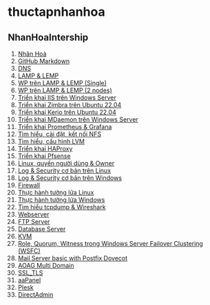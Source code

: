 # thuctapnhanhoa
## NhanHoaIntership 
1. [Nhân Hoà](https://github.com/anthanh264/thuctapnhanhoa/blob/main/05.05.25/0.NhanHoa.md)  
2. [GitHub Markdown](https://github.com/anthanh264/thuctapnhanhoa/blob/main/05.05.25/1.Github_markdown.md)  
3. [DNS](https://github.com/anthanh264/thuctapnhanhoa/blob/main/05.05.25/2.%20DNS.md)  
4. [LAMP & LEMP](https://github.com/anthanh264/thuctapnhanhoa/blob/main/06.05.25/0.%20LAMP_LEMP.md)  
5. [WP trên LAMP & LEMP (Single)](https://github.com/anthanh264/thuctapnhanhoa/blob/main/06.05.25/1.%20WP_LAMP_LEMP(Single).md)  
6. [WP trên LAMP & LEMP (2 nodes)](https://github.com/anthanh264/thuctapnhanhoa/blob/main/06.05.25/2.%20WP_LAMP_LEMP(2%20node).md)  
7. [Triển khai IIS trên Windows Server](https://github.com/anthanh264/thuctapnhanhoa/blob/main/06.05.25/3.%20Deploy%20Web%20IIS%20Windows%20Server.md)  
8. [Triển khai Zimbra trên Ubuntu 22.04](https://github.com/anthanh264/thuctapnhanhoa/blob/main/07.05.25/0.%20Tri%E1%BB%83n%20khai%20s%E1%BB%AD%20d%E1%BB%A5ng%20Zimbra%20tr%C3%AAn%20Ubuntu%2022.04.md)  
9. [Triển khai Kerio trên Ubuntu 22.04](https://github.com/anthanh264/thuctapnhanhoa/blob/main/07.05.25/1.%20Tri%E1%BB%83n%20khai%20s%E1%BB%AD%20d%E1%BB%A5ng%20Kerio%20tr%C3%AAn%20Ubuntu%2022.04.md)  
10. [Triển khai MDaemon trên Windows Server](https://github.com/anthanh264/thuctapnhanhoa/blob/main/08.05.25/0.%20Tri%E1%BB%83n%20khai%20MDaemon%20tr%C3%AAn%20Windows%20Server.md)  
11. [Triển khai Prometheus & Grafana](https://github.com/anthanh264/thuctapnhanhoa/blob/main/08.05.25/1.%20Tri%E1%BB%83n%20khai%20Prometheus%20v%C3%A0%20Grafana.md)  
12. [Tìm hiểu, cài đặt, kết nối NFS](https://github.com/anthanh264/thuctapnhanhoa/blob/main/08.05.25/2.%20T%C3%ACm%20hi%E1%BB%83u%2C%20c%C3%A0i%20%C4%91%E1%BA%B7t%2C%20k%E1%BA%BFt%20n%E1%BB%91i%20NFS.md)  
13. [Tìm hiểu, cấu hình LVM](https://github.com/anthanh264/thuctapnhanhoa/blob/main/08.05.25/3.%20T%C3%ACm%20hi%E1%BB%83u%2C%20c%E1%BA%A5u%20h%C3%ACnh%20LVM.md)  
14. [Triển khai HAProxy](https://github.com/anthanh264/thuctapnhanhoa/blob/main/08.05.25/4.%20T%C3%ACm%20hi%E1%BB%83u%2C%20tri%E1%BB%83n%20khai%20HAProxy.md)  
15. [Triển khai Pfsense](https://github.com/anthanh264/thuctapnhanhoa/blob/main/09.05.25/0.%20T%C3%ACm%20hi%E1%BB%83u%20tri%E1%BB%83n%20khai%20Pfsense.md)  
16. [Linux, quyền người dùng & Owner](https://github.com/anthanh264/thuctapnhanhoa/blob/main/12.05.25/0.%20T%C3%ACm%20hi%E1%BB%83u%20v%E1%BB%81%20Linux%2C%20Owner%2C%20Quy%E1%BB%81n%20v%C3%A0%20Ng%C6%B0%E1%BB%9Di%20d%C3%B9ng.md)  
17. [Log & Security cơ bản trên Linux](https://github.com/anthanh264/thuctapnhanhoa/blob/main/13.05.25/0.%20Log%20v%C3%A0%20Security%20c%C6%A1%20b%E1%BA%A3n%20tr%C3%AAn%20Linux.md)  
18. [Log & Security cơ bản trên Windows](https://github.com/anthanh264/thuctapnhanhoa/blob/main/14.05.25/0.%20T%C3%ACm%20hi%E1%BB%83u%20v%E1%BB%81%20log%20v%C3%A0%20security%20c%C6%A1%20b%E1%BA%A3n%20tr%C3%AAn%20Windows.md)  
19. [Firewall](https://github.com/anthanh264/thuctapnhanhoa/blob/main/19.05.25/0.%20Firewall.md)  
20. [Thực hành tường lửa Linux](https://github.com/anthanh264/thuctapnhanhoa/blob/main/19.05.25/1.%20Th%E1%BB%B1c%20h%C3%A0nh%20t%C6%B0%E1%BB%9Dng%20l%E1%BB%ADa%20Linux.md)  
21. [Thực hành tường lửa Windows](https://github.com/anthanh264/thuctapnhanhoa/blob/main/19.05.25/2.%20Th%E1%BB%B1c%20h%C3%A0nh%20t%C6%B0%E1%BB%9Dng%20l%E1%BB%ADa%20Windows.md)  
22. [Tìm hiểu tcpdump & Wireshark](https://github.com/anthanh264/thuctapnhanhoa/blob/main/19.05.25/3.%20T%C3%ACm%20hi%E1%BB%83u%20tcpdump%20%26%20Wireshark.md)  
23. [Webserver](https://github.com/anthanh264/thuctapnhanhoa/blob/main/26.05.25/0.%20Webserver.md)  
24. [FTP Server](https://github.com/anthanh264/thuctapnhanhoa/blob/main/30.05.25/0.%20FTP%20Server.md)  
25. [Database Server](https://github.com/anthanh264/thuctapnhanhoa/blob/main/18.06.25/0.%20Database%20Server.md)
26. [KVM](https://github.com/anthanh264/thuctapnhanhoa/blob/main/19.06.25/0.KVM.md)
27. [Role, Quorum, Witness trong Windows Server Failover Clustering (WSFC)](https://github.com/anthanh264/thuctapnhanhoa/blob/main/19.06.25/1.%20Role%2C%20Quorum%2C%20Witness%20trong%20Windows%20Server%20Failover%20Clustering%20(WSFC).md)
28. [Mail Server basic with Postfix Dovecot](https://github.com/anthanh264/thuctapnhanhoa/blob/main/20.06.25/0.%20Mailserver%20v%E1%BB%9Bi%20Postfix%2C%20Dovecot%20(Draft)%20.md)
29. [AOAG Multi Domain](https://github.com/anthanh264/thuctapnhanhoa/blob/main/24.06.25/0.%20AOAG%20Multi-Domain.md)
30. [SSL_TLS](https://github.com/anthanh264/thuctapnhanhoa/blob/main/01.07.25/0.%20SSL_TLS.md)
31. [aaPanel](https://github.com/anthanh264/thuctapnhanhoa/tree/main/05.07.25)
32. [Plesk](https://github.com/anthanh264/thuctapnhanhoa/tree/main/15.07.25)
33. [DirectAdmin](https://github.com/anthanh264/thuctapnhanhoa/tree/main/19.07.25)